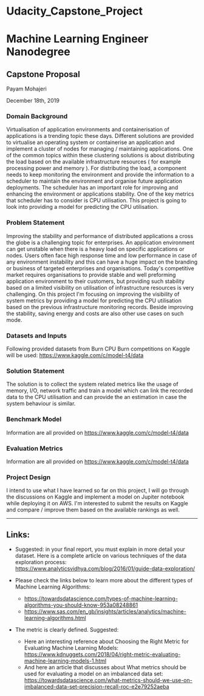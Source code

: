# Udacity_Capstone_Project

# Machine Learning Engineer Nanodegree
## Capstone Proposal
Payam Mohajeri

December 18th, 2019

### Domain Background
Virtualisation of application environments and containerisation of applications is a trending topic these days. Different solutions are provided to virtualise an operating system or containerise an application and implement a cluster of nodes for managing / maintaining applications. One of the common topics within these clustering solutions is about distributing the load based on the available infrastructure resources ( for example processing power and memory ). For distributing the load, a component needs to keep monitoring the environment and provide the information to a scheduler to maintain the environment and organise future application deployments. The scheduler has an important role for improving and enhancing the environment or applications stability. One of the key metrics that scheduler has to consider is CPU utilisation. This project is going to look into providing a model for predicting the CPU utilisation. 

### Problem Statement
Improving the stability and performance of distributed applications a cross the globe is a challenging topic for enterprises. An application environment can get unstable when there is a heavy load on specific applications or nodes. Users often face high response time and low performance in case of any environment instability and this can have a huge impact on the branding or business of targeted enterprises and organisations. Today's competitive market requires organisations to provide stable and well preforming application environment to their customers, but providing such stability based on a limited visibility on utilisation of infrastructure resources is very challenging. On this project I'm focusing on improving the visibility of system metrics by providing a model for predicting the CPU utilisation based on the previous infrastructure monitoring records. Beside improving the stability, saving energy and costs are also other use cases on such mode.

### Datasets and Inputs
Following provided datasets from Burn CPU Burn competitions on Kaggle will be used:
https://www.kaggle.com/c/model-t4/data

### Solution Statement
The solution is to collect the system related metrics like the usage of memory, I/O, network traffic and train a model which can link the recorded data to the CPU utilisation and can provide the an estimation in case the system behaviour is similar.

### Benchmark Model
Information are all provided on https://www.kaggle.com/c/model-t4/data

### Evaluation Metrics
Information are all provided on https://www.kaggle.com/c/model-t4/data

### Project Design
I intend to use what I have learned so far on this project, I will go through the discussions on Kaggle and implement a model on Jupiter notebook while deploying it on AWS. I'm interested to submit the results on Kaggle and compare / improve them based on the available rankings as well.


------------
## Links:
- Suggested: in your final report, you must explain in more detail your dataset. Here is a complete article on various techniques of the data exploration process: https://www.analyticsvidhya.com/blog/2016/01/guide-data-exploration/

- Please check the links below to learn more about the different types of Machine Learning Algorithms:
    - https://towardsdatascience.com/types-of-machine-learning-algorithms-you-should-know-953a08248861
    - https://www.sas.com/en_gb/insights/articles/analytics/machine-learning-algorithms.html

- The metric is clearly defined. Suggested:
    - Here an interesting reference about Choosing the Right Metric for Evaluating Machine Learning Models: https://www.kdnuggets.com/2018/04/right-metric-evaluating-machine-learning-models-1.html
    - And here an article that discusses about What metrics should be used for evaluating a model on an imbalanced data set: https://towardsdatascience.com/what-metrics-should-we-use-on-imbalanced-data-set-precision-recall-roc-e2e79252aeba
